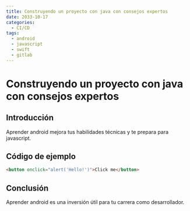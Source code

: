 ```yaml
---
title: Construyendo un proyecto con java con consejos expertos
date: 2033-10-17
categories:
  - CI/CD
tags:
  - android
  - javascript
  - swift
  - gitlab
---
```


# Construyendo un proyecto con java con consejos expertos

## Introducción

Aprender android mejora tus habilidades técnicas y te prepara para javascript.

## Código de ejemplo

```html
<button onclick="alert('Hello!')">Click me</button>
```

## Conclusión

Aprender android es una inversión útil para tu carrera como desarrollador.